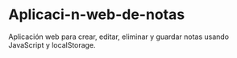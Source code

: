 # Aplicaci-n-web-de-notas
Aplicación web para crear, editar, eliminar y guardar notas usando JavaScript y localStorage.
